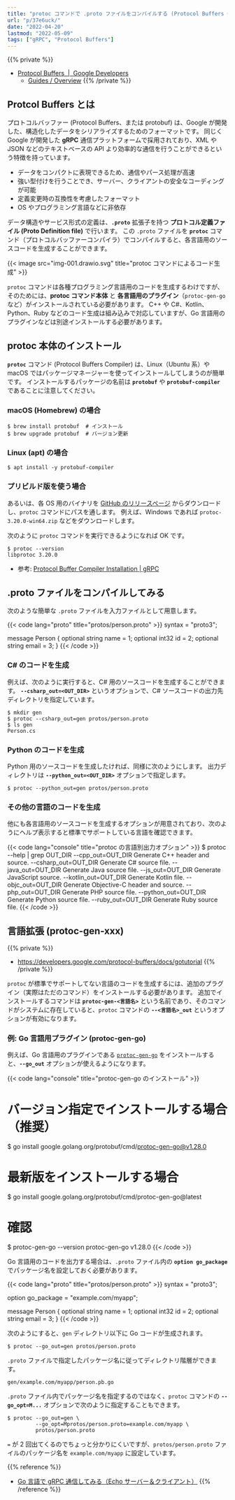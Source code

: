 ```yaml
---
title: "protoc コマンドで .proto ファイルをコンパイルする (Protocol Buffers Compiler)"
url: "p/37e6uck/"
date: "2022-04-20"
lastmod: "2022-05-09"
tags: ["gRPC", "Protocol Buffers"]
---
```


{{% private %}}
- [Protocol Buffers  |  Google Developers](https://developers.google.com/protocol-buffers)
  - [Guides / Overview](https://developers.google.com/protocol-buffers/docs/overview)
{{% /private %}}

Protcol Buffers とは
----

プロトコルバッファー (Protocol Buffers、または protobuf) は、Google が開発した、構造化したデータをシリアライズするためのフォーマットです。
同じく Google が開発した __gRPC__ 通信プラットフォームで採用されており、XML や JSON などのテキストベースの API より効率的な通信を行うことができるという特徴を持っています。

- データをコンパクトに表現できるため、通信やパース処理が高速
- 強い型付けを行うことでき、サーバー、クライアントの安全なコーディングが可能
- 定義変更時の互換性を考慮したフォーマット
- OS やプログラミング言語などに非依存

データ構造やサービス形式の定義は、__`.proto`__ 拡張子を持つ __プロトコル定義ファイル (Proto Definition file)__ で行います。
この `.proto` ファイルを __`protoc`__ コマンド（プロトコルバッファーコンパイラ）でコンパイルすると、各言語用のソースコードを生成することができます。

{{< image src="img-001.drawio.svg" title="protoc コマンドによるコード生成" >}}

`protoc` コマンドは各種プログラミング言語用のコードを生成するわけですが、そのためには、__protoc コマンド本体__ と __各言語用のプラグイン__（`protoc-gen-go` など）がインストールされている必要があります。
C++ や C#、Kotlin、Python、Ruby などのコード生成は組み込みで対応していますが、Go 言語用のプラグインなどは別途インストールする必要があります。


protoc 本体のインストール
----

__`protoc`__ コマンド (Protocol Buffers Compiler) は、Linux（Ubuntu 系）や macOS ではパッケージマネージャーを使ってインストールしてしまうのが簡単です。
インストールするパッケージの名前は __`protobuf`__ や __`protobuf-compiler`__ であることに注意してください。

### macOS (Homebrew) の場合

```console
$ brew install protobuf  # インストール
$ brew upgrade protobuf  # バージョン更新
```

### Linux (apt) の場合

```console
$ apt install -y protobuf-compiler
```

### プリビルド版を使う場合

あるいは、各 OS 用のバイナリを [GitHub のリリースページ](https://github.com/protocolbuffers/protobuf/releases) からダウンロードし、`protoc` コマンドにパスを通します。
例えば、Windows であれば `protoc-3.20.0-win64.zip` などをダウンロードします。

次のように `protoc` コマンドを実行できるようになれば OK です。

```console
$ protoc --version
libprotoc 3.20.0
```

- 参考: [Protocol Buffer Compiler Installation | gRPC](https://grpc.io/docs/protoc-installation/)


.proto ファイルをコンパイルしてみる
----

次のような簡単な `.proto` ファイルを入力ファイルとして用意します。

{{< code lang="proto" title="protos/person.proto" >}}
syntax = "proto3";

message Person {
  optional string name = 1;
  optional int32 id = 2;
  optional string email = 3;
}
{{< /code >}}

### C# のコードを生成

例えば、次のように実行すると、C# 用のソースコードを生成することができます。
__`--csharp_out=<OUT_DIR>`__ というオプションで、C# ソースコードの出力先ディレクトリを指定しています。

```console
$ mkdir gen
$ protoc --csharp_out=gen protos/person.proto
$ ls gen
Person.cs
```

### Python のコードを生成

Python 用のソースコードを生成したければ、同様に次のようにします。
出力ディレクトリは __`--python_out=<OUT_DIR>`__ オプションで指定します。

```console
$ protoc --python_out=gen protos/person.proto
```

### その他の言語のコードを生成

他にも各言語用のソースコードを生成するオプションが用意されており、次のようにヘルプ表示すると標準でサポートしている言語を確認できます。

{{< code lang="console" title="protoc の言語別出力オプション" >}}
$ protoc --help | grep OUT_DIR
  --cpp_out=OUT_DIR           Generate C++ header and source.
  --csharp_out=OUT_DIR        Generate C# source file.
  --java_out=OUT_DIR          Generate Java source file.
  --js_out=OUT_DIR            Generate JavaScript source.
  --kotlin_out=OUT_DIR        Generate Kotlin file.
  --objc_out=OUT_DIR          Generate Objective-C header and source.
  --php_out=OUT_DIR           Generate PHP source file.
  --python_out=OUT_DIR        Generate Python source file.
  --ruby_out=OUT_DIR          Generate Ruby source file.
{{< /code >}}


言語拡張 (protoc-gen-xxx)
----

{{% private %}}
- https://developers.google.com/protocol-buffers/docs/gotutorial
{{% /private %}}

`protoc` が標準でサポートしてない言語のコードを生成するには、追加のプラグイン（実際はただのコマンド）をインストールする必要があります。
追加でインストールするコマンドは __`protoc-gen-<言語名>`__ という名前であり、そのコマンドがシステムに存在していると、`protoc` コマンドの __`--<言語名>_out`__ というオプションが有効になります。

### 例: Go 言語用プラグイン (protoc-gen-go)

例えば、Go 言語用のプラグインである [`protoc-gen-go`](https://developers.google.com/protocol-buffers/docs/reference/go-generated) をインストールすると、__`--go_out`__ オプションが使えるようになります。

{{< code lang="console" title="protoc-gen-go のインストール" >}}
# バージョン指定でインストールする場合（推奨）
$ go install google.golang.org/protobuf/cmd/protoc-gen-go@v1.28.0

# 最新版をインストールする場合
$ go install google.golang.org/protobuf/cmd/protoc-gen-go@latest

# 確認
$ protoc-gen-go --version
protoc-gen-go v1.28.0
{{< /code >}}

Go 言語用のコードを出力する場合は、`.proto` ファイル内の __`option go_package`__ でパッケージ名を設定しておく必要があります。

{{< code lang="proto" title="protos/person.proto" >}}
syntax = "proto3";

option go_package = "example.com/myapp";

message Person {
  optional string name = 1;
  optional int32 id = 2;
  optional string email = 3;
}
{{< /code >}}

次のようにすると、`gen` ディレクトリ以下に Go コードが生成されます。

```console
$ protoc --go_out=gen protos/person.proto
```

`.proto` ファイルで指定したパッケージ名に従ってディレクトリ階層ができます。

```
gen/example.com/myapp/person.pb.go
```

`.proto` ファイル内でパッケージ名を指定するのではなく、`protoc` コマンドの __`--go_opt=M...`__ オプションで次のように指定することもできます。

```
$ protoc --go_out=gen \
         --go_opt=Mprotos/person.proto=example.com/myapp \
         protos/person.proto
```

`=` が 2 回出てくるのでちょっと分かりにくいですが、`protos/person.proto` ファイルのパッケージ名を `example.com/myapp` に設定しています。

{{% reference %}}
- [Go 言語で gRPC 通信してみる（Echo サーバー＆クライアント）](/p/ij4jv9k/)
{{% /reference %}}

